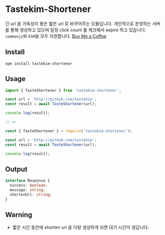 # Tastekim-Shortener
긴 url 을 가독성이 좋은 짧은 url 로 바꾸어주는 모듈입니다.
개인적으로 운영하는 서버를 통해 생성하고 있으며 일정 click count 를 체크해서 expire 하고 있습니다.
`commonjs`와 `ESM`을 모두 지원합니다.
[Buy Me a Coffee](https://www.buymeacoffee.com/tastekim)
## Install
```
npm install tastekim-shortener
```
## Usage

```typescript
import { TasteShortener } from 'tastekim-shortener';

const url = 'http://github.com/tastekim';
const result = await TasteShortener(url);

console.log(result);

// or

const { TasteShortener } = require('tastekim-shortener');

const url = 'http://github.com/tastekim';
const result = await TasteShortener(url);

console.log(result);
```

## Output

```typescript
interface Response {
  success: boolean;
  message: string;
  shortenUrl: string;
}
```

## Warning
* 짧은 시간 동안에 shorten url 을 다량 생성하게 되면 대기 시간이 생깁니다.
